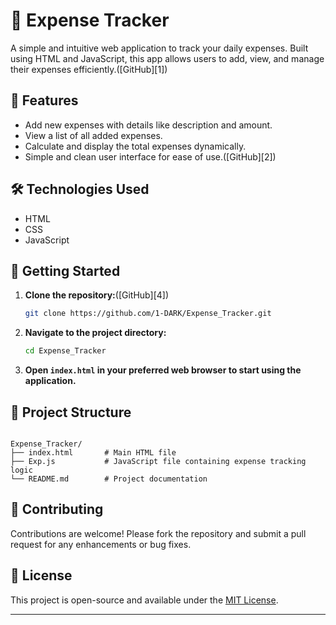 # 💸 Expense Tracker

A simple and intuitive web application to track your daily expenses. Built using HTML and JavaScript, this app allows users to add, view, and manage their expenses efficiently.([GitHub][1])

## 🧾 Features

* Add new expenses with details like description and amount.
* View a list of all added expenses.
* Calculate and display the total expenses dynamically.
* Simple and clean user interface for ease of use.([GitHub][2])

## 🛠️ Technologies Used

* HTML
* CSS
* JavaScript

## 🚀 Getting Started

1. **Clone the repository:**([GitHub][4])

   ```bash
   git clone https://github.com/1-DARK/Expense_Tracker.git
   ```



2. **Navigate to the project directory:**

   ```bash
   cd Expense_Tracker
   ```



3. **Open `index.html` in your preferred web browser to start using the application.**

## 📁 Project Structure

```

Expense_Tracker/
├── index.html       # Main HTML file
├── Exp.js           # JavaScript file containing expense tracking logic
└── README.md        # Project documentation
```



## 🤝 Contributing

Contributions are welcome! Please fork the repository and submit a pull request for any enhancements or bug fixes.

## 📄 License

This project is open-source and available under the [MIT License](LICENSE).

---

